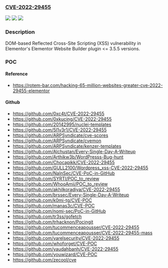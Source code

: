 ### [CVE-2022-29455](https://cve.mitre.org/cgi-bin/cvename.cgi?name=CVE-2022-29455)
![](https://img.shields.io/static/v1?label=Product&message=Elementor%20Website%20Builder%20(WordPress%20plugin)&color=blue)
![](https://img.shields.io/static/v1?label=Version&message=%3C%3D%203.5.5%3C%3D%203.5.5%20&color=brighgreen)
![](https://img.shields.io/static/v1?label=Vulnerability&message=CWE-79%20Cross-site%20Scripting%20(XSS)&color=brighgreen)

### Description

DOM-based Reflected Cross-Site Scripting (XSS) vulnerability in Elementor's Elementor Website Builder plugin <= 3.5.5 versions.

### POC

#### Reference
- https://rotem-bar.com/hacking-65-million-websites-greater-cve-2022-29455-elementor

#### Github
- https://github.com/0xc4t/CVE-2022-29455
- https://github.com/0xkucing/CVE-2022-29455
- https://github.com/20142995/nuclei-templates
- https://github.com/5l1v3r1/CVE-2022-29455
- https://github.com/ARPSyndicate/cve-scores
- https://github.com/ARPSyndicate/cvemon
- https://github.com/ARPSyndicate/kenzer-templates
- https://github.com/Alchustan/Every-Single-Day-A-Writeup
- https://github.com/Arthikw3b/WordPresss-Bug-hunt
- https://github.com/Chocapikk/CVE-2022-29455
- https://github.com/GULL2100/Wordpress_xss-CVE-2022-29455
- https://github.com/NaInSec/CVE-PoC-in-GitHub
- https://github.com/SYRTI/POC_to_review
- https://github.com/WhooAmii/POC_to_review
- https://github.com/akhilkoradiya/CVE-2022-29455
- https://github.com/brssec/Every-Single-Day-A-Writeup
- https://github.com/k0mi-tg/CVE-POC
- https://github.com/manas3c/CVE-POC
- https://github.com/nomi-sec/PoC-in-GitHub
- https://github.com/tr3ss/gofetch
- https://github.com/trhacknon/Pocingit
- https://github.com/tucommenceapousser/CVE-2022-29455
- https://github.com/tucommenceapousser/CVE-2022-29455-mass
- https://github.com/varelsecurity/CVE-2022-29455
- https://github.com/whoforget/CVE-POC
- https://github.com/yaudahbanh/CVE-2022-29455
- https://github.com/youwizard/CVE-POC
- https://github.com/zecool/cve

